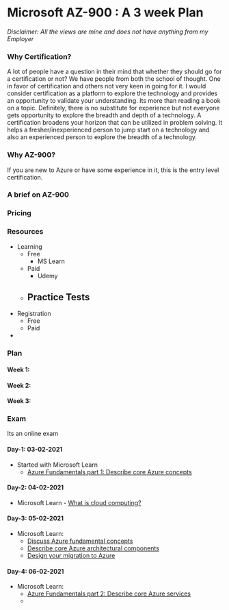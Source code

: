 # Microsoft AZ-900 : A 3 week Plan

*Disclaimer: All the views are mine and does not have anything from my Employer*

### Why Certification?

A lot of people have a question in their mind that whether they should go for a certification or not? We have people from both the school of thought. One in favor of certification and others not very keen in going for it. I would consider certification as a platform to explore the technology and provides an opportunity to validate your understanding. Its more than reading a book on a topic. Definitely, there is no substitute for experience but not everyone gets opportunity to explore the breadth and depth of a technology. A certification broadens your horizon that can be utilized in problem solving. It helps a fresher/inexperienced person to jump start on a technology and also an experienced person to explore the breadth of a technology. 

### Why AZ-900?

If you are new to Azure or have some experience in it, this is the entry level certification. 

### A brief on AZ-900

### Pricing

### Resources

- Learning
  - Free
    - MS Learn
  - Paid
    - Udemy
  - Practice Tests
    - 
- Registration
  - Free
  - Paid
- 

### Plan

#### Week 1:

#### Week 2:

#### Week 3:

### Exam

Its an online exam 











#### Day-1: 03-02-2021

- Started with Microsoft Learn
  - [Azure Fundamentals part 1: Describe core Azure concepts](https://docs.microsoft.com/en-us/learn/paths/az-900-describe-cloud-concepts/)



#### Day-2: 04-02-2021

- Microsoft Learn - [What is cloud computing?](https://docs.microsoft.com/en-us/learn/modules/intro-to-azure-fundamentals/what-is-cloud-computing)

#### Day-3: 05-02-2021

- Microsoft Learn:
  - [Discuss Azure fundamental concepts](https://docs.microsoft.com/en-gb/learn/modules/fundamental-azure-concepts/)
  - [Describe core Azure architectural components](https://docs.microsoft.com/en-gb/learn/modules/azure-architecture-fundamentals/)
  - [Design your migration to Azure](https://docs.microsoft.com/en-gb/learn/modules/design-your-migration-to-azure/)

#### Day-4: 06-02-2021

- Microsoft Learn: 
  - [Azure Fundamentals part 2: Describe core Azure services](https://docs.microsoft.com/en-gb/learn/paths/az-900-describe-core-azure-services/)
  - 
